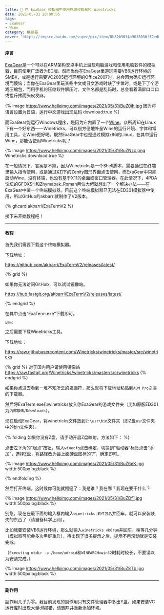 ```yaml
---
title: 🍷 在 ExaGear 模拟器中使用终端模拟器和 Winetricks
date: 2021-05-31 20:00:56
tags: 
- ExaGear
- Wine
category: 模拟器
cover: 'https://imgsrc.baidu.com/super/pic/item/8b82b9014a90f6030f32ed867c12b31bb151ed75.jpg'
---
```


#### 序言

[ExaGear](http://elbrus-technologies.com/product/exagear-mobile/)是一个可以在ARM架构安卓手机上游玩电脑游戏和使用电脑软件的模拟器，目前使用广泛者为ED版。然而当你在ExaGear里游玩需要VB6运行环境的SMBX，或是运行需要VC2005运行环境的Office2007时，总会因为确实运行环境而懊恼；当你在ExaGear里玩某些中文或日文游戏时缺了字体时，或是下了个游戏压缩包，而用手机的压缩软件解压时，文件名都是乱码时，总会看着满屏口口口或锟斤拷而头皮发麻。

{% image https://www.helloimg.com/images/2021/05/31/BuZ0ih.jpg 因为将语言设置为日语，运行中文游戏出现乱码 download:true %}

而ExaGear能运行Windows程序，是因为它内置了一个[Wine](//winehq.org)。众所周知在Linux下有一个好东西——Winetricks，可以很方便地补全Wine的运行环境、字体和常用工具，让Wine更好喝。既然ExaGear中也是通过模拟x86的Linux，在其中运行Wine，那能否使用Winetricks呢？

{% image https://www.helloimg.com/images/2021/05/31/BuZNzc.png Winetricks download:true %}

在一般情况下，答案是不能，因为Winetricks是一个Shell脚本，需要通过在终端里输入指令使用，或是通过[X11](//x.org)下的Zenity图形界面点击使用，而ExaGear中只能启动Wine，没有终端，也没有基于X11的桌面或窗口管理器。在此情况下，4PDA论坛的GFOXSH和Zhymabek_Roman两位大佬就想出了一个解决办法——在ExaGear中做一个终端模拟器。目前这个终端模拟器已无法在ED301模拟器中使用，所以GitHub的akbarri就制作了V2版本。

{% ghcard akbarri/ExaTermV2 %}

接下来开始教程吧！

-----

#### 教程

首先我们需要下载这个终端模拟器。

下载地址：

https://github.com/akbarri/ExaTermV2/releases/latest/

{% grid %}

如果你无法访问GitHub，可以试试镜像站。

https://hub.fastgit.org/akbarri/ExaTermV2/releases/latest/

{% endgrid %}

在其中点击“ExaTerm.exe”下载即可。

<img src="https://www.helloimg.com/images/2021/05/31/BuZpBq.png" alt="img" style="zoom: 67%;" />

之后需要下载Winetricks工具。

下载地址：

https://raw.githubusercontent.com/Winetricks/winetricks/master/src/winetricks

{% grid %}
对于国内用户请使用镜像站
https://raw.fastgit.org/Winetricks/winetricks/master/src/winetricks
{% endgrid %}

如果你点进去看到一堆不知所云的鬼画符，那么就将下载地址粘贴到```ADM Pro```之类的下载器。

然后将ExaTerm.exe和winetricks放入你ExaGear的游戏文件夹（比如原版ED301为```内部存储/Downloads```）。

现在启动ExaGear，将winetricks文件放到```Z:\usr\bin```文件夹（即Z盘usr文件夹中的bin文件夹）。

{% folding 如果你没有Z盘，请手动开启Z盘映射。方法如下： %}

点击左下角的“起点”按钮，输入```winecfg```点击确定，切换到“驱动器”标签点击“添加”，选择Z盘，将路径改为最上面硬盘图标的“/”，确定即可。

{% image https://www.helloimg.com/images/2021/05/31/BuZ6eK.jpg width:500px bg:black %}

{% endfolding %}

然后打开终端。这时候你可能就懵逼了：我是谁？我在哪？我现在要干什么？

{% image https://www.helloimg.com/images/2021/05/31/BuZDf1.jpg width:500px bg:black %}

别急，现在在最下面的输入框内输入```winetricks 软件包名```并回车，就可以安装缺失的东西了（请自备科学上网）。

比如我要安装VB6运行环境，那么就输入```winetricks vb6run```并回车，稍等几分钟（模拟器可能会多次黑屏重启），待出现了很多提示之后，提示不再滚动就是安装完成。

（```Executing mkdir -p /home/xdroid```和```WINEARCH=win32```时耗时较长，不要误以为安装完成。）

{% image https://www.helloimg.com/images/2021/05/31/BuZ8Tb.jpg width:500px bg:black %}

---

#### 副作用

副作用几乎为零。我目前发现的副作用只有文件管理器中多出Y盘。如果安装VC运行库时出现大量dll报错，请删除并重新添加环境。

